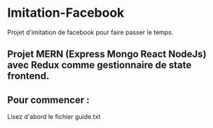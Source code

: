 # Imitation-Facebook
Projet d'imitation de facebook pour faire passer le temps.

## Projet MERN (Express Mongo React NodeJs) avec Redux comme gestionnaire de state frontend.

## Pour commencer :
Lisez d'abord le fichier guide.txt

